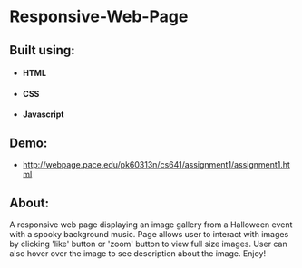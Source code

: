 # Responsive-Web-Page

## Built using: 
- #### HTML  
- #### CSS 
- #### Javascript

## Demo:
- http://webpage.pace.edu/pk60313n/cs641/assignment1/assignment1.html

## About:
A responsive web page displaying an image gallery from a Halloween event with a spooky background music. Page allows user to interact with images by clicking 'like' button or 'zoom' button to view full size images. User can also hover over the image to see description about the image. Enjoy!
